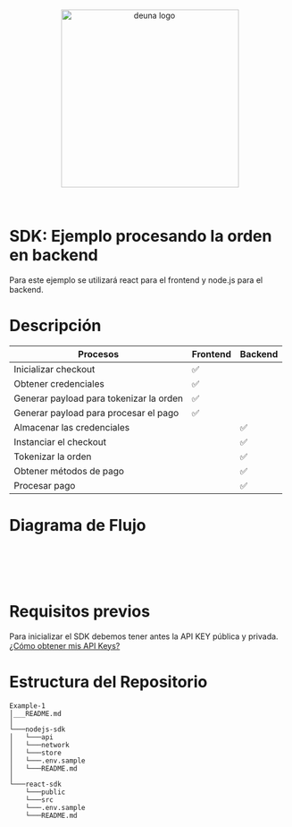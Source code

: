 <br />
<p align="center">
  <a href="https://deuna.com/">
    <img src="https://uploads-ssl.webflow.com/62e806ed6cc7b20ca6dc2b93/62fca876ea0f2668b1c21b8b_deuna.png" width="318px" alt="deuna logo" />
  </a>
</p>
<br />

# SDK: Ejemplo procesando la orden en backend

Para este ejemplo se utilizará react para el frontend y node.js para el backend.

# Descripción

| Procesos| Frontend | Backend |
| --- | --- | --- |
| Inicializar checkout |  ✅  |  |
| Obtener credenciales |  ✅  |  |
| Generar payload para tokenizar la orden |  ✅  |  |
| Generar payload para procesar el pago |  ✅  |  |
| Almacenar las credenciales |  |  ✅  |
| Instanciar el checkout |  |  ✅  |
| Tokenizar la orden |  |  ✅  |
| Obtener métodos de pago |  |  ✅  |
| Procesar pago |  |  ✅  |

# Diagrama de Flujo 
<br />
<p align="center">
    <img src="https://files.readme.io/a908f9a-ejemplo_1_sdk.png" align="" alt="" caption="" height="auto" title="" width="auto" loading="lazy">
</p>
<br />

# Requisitos previos
Para inicializar el SDK debemos tener antes la API KEY pública y privada.[¿Cómo obtener mis API Keys?](https://docs.deuna.com/v2.0/docs/api-key)


# Estructura del Repositorio

```
Example-1
│___README.md
│
└───nodejs-sdk
│   └───api
│   └───network
│   └───store
│   └───.env.sample
│   └───README.md
│
└───react-sdk
    └───public
    └───src
    └───.env.sample
    └───README.md
```